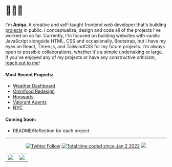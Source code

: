 <h1>👩🏻‍💻 </h1>


I'm <b>Aniqa</b>. A creative and self-taught frontend web developer that's building <a href="https://www.aniqa.dev/" target="_blank">projects</a> in public. I conceptualize, design and code all of the projects I've worked on so far. Currently, I'm focused on building websites with vanilla JavaScript alongside HTML, CSS and occasionally, Bootstrap, but I have my eyes on React, Three.js, and TailwindCSS for my future projects. I'm always open to possible collaborations, whether it's a simple undertaking or large. If you've enjoyed any of my projects or have any constructive criticism, <a href="https://twitter.com/aniqatc" target="_blank">reach out to me</a>!

<h4>Most Recent Projects:</h4>
<ul>
  <li>
    <a href="https://weather.aniqa.dev/" target="_blank">Weather Dashboard</a></li>
    <li>
    <a href="https://omnifood.aniqa.dev/" target="_blank">Omnifood Redesign</a></li>
    <li>
    <a href="https://hogwarts.aniqa.dev/" target="_blank">Hogwarts</a></li>
    <li>
    <a href="https://valorant.aniqa.dev/" target="_blank">Valorant Agents</a></li>
    <li>
    <a href="https://nyc.aniqa.dev/" target="_blank">NYC</a></li>
  </ul>
 
<h4>Coming Soon:</h4>
<ul>
  <li>README/Reflection for each project</li>
  </ul>

<hr/>
<div align="center">
   
<a href="https://twitter.com/aniqatc"><img alt="Twitter Follow" src="https://img.shields.io/twitter/follow/aniqatc?color=blue&style=for-the-badge"></a>        <a href="https://twitter.com/aniqatc"><img src="https://wakatime.com/badge/user/c1c1c183-d190-42bd-ae4f-09370e6fbbc6.svg?style=for-the-badge" alt="Total time coded since Jan 2 2022" /></a> <a href="https://twitter.com/aniqatc"><img src="https://komarev.com/ghpvc/?username=aniqatc&style=for-the-badge"></a>

<table>
<tr>
<td width="45%">
<a href="http://www.github.com/aniqatc"><img src="https://streak-stats.demolab.com?user=aniqatc&theme=tokyonight&hide_border=true&border_radius=10&date_format=M%20j%5B%2C%20Y%5D&mode=weekly"/></a> 

</td>
<td width="45%">
 <a href="http://www.github.com/aniqatc"><img src="https://github-readme-stats.vercel.app/api?username=aniqatc&show_icons=true&theme=tokyonight" /></a>
 
</table>
  
 
</div>
